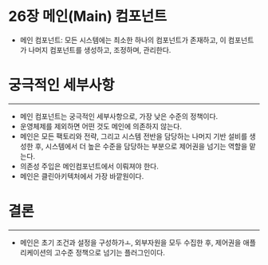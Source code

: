 # 26장 메인(Main) 컴포넌트

- 메인 컴포넌트: 모든 시스템에는 최소한 하나의 컴포넌트가 존재하고, 이 컴포넌트가 나머지 컴포넌트를 생성하고, 조정하며, 관리한다.

# 궁극적인 세부사항

---

- 메인 컴포넌트는 궁극적인 세부사항으로, 가장 낮은 수준의 정책이다.
- 운영체제를 제외하면 어떤 것도 메인에 의존하지 않는다.
- 메인은 모든 팩토리와 전략, 그리고 시스템 전반을 담당하는 나머지 기반 설비를 생성한 후, 시스템에서 더 높은 수준을 담당하는 부분으로 제어권을 넘기는 역할을 맡는다.
- 의존성 주입은 메인컴포넌트에서 이뤄져야 한다.
- 메인은 클린아키텍처에서 가장 바깥원이다.

# 결론

---

- 메인은 초기 조건과 설정을 구성하가ㅗ, 외부자원을 모두 수집한 후, 제어권을 애플리케이션의 고수준 정책으로 넘기는 플러그인이다.